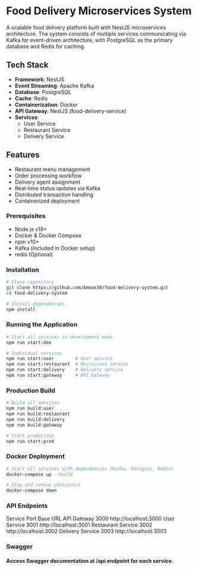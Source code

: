 # Food Delivery Microservices System

A scalable food delivery platform built with NestJS microservices architecture. The system consists of multiple services communicating via Kafka for event-driven architecture, with PostgreSQL as the primary database and Redis for caching.

## Tech Stack

- **Framework**: NestJS
- **Event Streaming**: Apache Kafka
- **Database**: PostgreSQL
- **Cache**: Redis
- **Containerization**: Docker
- **API Gateway**: NestJS (food-delivery-service)
- **Services**:
  - User Service
  - Restaurant Service
  - Delivery Service

## Features

- Restaurant menu management
- Order processing workflow
- Delivery agent assignment
- Real-time status updates via Kafka
- Distributed transaction handling
- Containerized deployment

### Prerequisites

- Node.js v19+
- Docker & Docker Compose
- npm v10+
- Kafka (included in Docker setup)
- redis (Optional)

### Installation

```bash
# Clone repository
git clone https://github.com/Amman30/food-delivery-system.git
cd food-delivery-system

# Install dependencies
npm install
```
### Running the Application

```bash
# Start all services in development mode
npm run start:dev

# Individual services
npm run start:user        # User service
npm run start:restaurant  # Restaurant service
npm run start:delivery    # Delivery service
npm run start:gateway     # API Gateway
```

### Production Build
```bash
# Build all services
npm run build:user
npm run build:restaurant
npm run build:delivery
npm run build:gateway

# Start production
npm run start:prod
```
### Docker Deployment
```bash 
# Start all services with dependencies (Kafka, Postgres, Redis)
docker-compose up --build

# Stop and remove containers
docker-compose down
```


### API Endpoints

Service	Port	Base URL
API Gateway	3000	http://localhost:3000
User Service	3001	http://localhost:3001
Restaurant Service	3002	http://localhost:3002
Delivery Service	3003	http://localhost:3003


### Swagger 
#### Access Swagger documentation at /api endpoint for each service.
